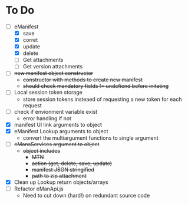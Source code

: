 # To Do

- [ ] eManifest 
	- [x] save
	- [x] corret
	- [x] update
	- [x] delete
	- [ ] Get attachments
	- [ ] Get version attachments
- [ ] ~~new manifest object constructor~~
    - ~~constructor with methods to create new manifest~~
	- ~~should check mandatory fields != undefiend before initating~~
- [ ] Local session token storage
    - store session tokens insteaed of requesting a new token for each request
- [ ] check if envionment variable exist
	- error handling if not
- [x] manifest UI link arguments to object
- [x] eManifest Lookup arguments to object
    - convert the multiargument functions to single argument
- [ ] ~~eMansServices argument to object~~
    - ~~object includes~~
        - ~~MTN~~
        - ~~action (get, delete, save, update)~~
        - ~~manifest JSON stringified~~
        - ~~path to zip attachment~~
- [x] Clean up Lookup return objects/arrays
- [ ] Refactor eManApi.js
    - Need to cut down (hard!) on redundant source code
